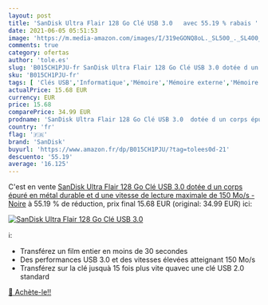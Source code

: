 ```yaml
---
layout: post
title: 'SanDisk Ultra Flair 128 Go Clé USB 3.0   avec 55.19 % rabais '
date: 2021-06-05 05:51:53
image: 'https://m.media-amazon.com/images/I/319eGONQ8oL._SL500_._SL400_.jpg'
comments: true
category: ofertas
author: 'tole.es'
slug: 'B015CH1PJU-fr SanDisk Ultra Flair 128 Go Clé USB 3.0 dotée d un corps...'
sku: 'B015CH1PJU-fr'
tags: [ 'Clés USB','Informatique','Mémoire','Mémoire externe','Mémoire interne','sandisk', ]
actualPrice: 15.68 EUR
currency: EUR
price: 15.68
comparePrice: 34.99 EUR
prodname: 'SanDisk Ultra Flair 128 Go Clé USB 3.0  dotée d un corps épuré en métal durable et d une vitesse de lecture maximale de 150 Mo/s - Noire'
country: 'fr'
flag: '🇫🇷'
brand: 'SanDisk'
buyurl: 'https://www.amazon.fr/dp/B015CH1PJU/?tag=tolees0d-21'
descuento: '55.19'
average: '16.125'
---
```


C'est en vente [SanDisk Ultra Flair 128 Go Clé USB 3.0  dotée d un corps épuré en métal durable et d une vitesse de lecture maximale de 150 Mo/s - Noire](https://www.amazon.fr/dp/B015CH1PJU/?tag=tolees0d-21)  à  55.19 % de réduction, prix final  15.68 EUR (original: 34.99 EUR) ici:

[![SanDisk Ultra Flair 128 Go Clé USB 3.0  ](https://m.media-amazon.com/images/I/319eGONQ8oL._SL500_._SL400_.jpg)](https://www.amazon.fr/dp/B015CH1PJU/?tag=tolees0d-21)

ℹ️:

- Transférez un film entier en moins de 30 secondes
- Des performances USB 3.0 et des vitesses élevées atteignant 150 Mo/s
- Transférez sur la clé jusquà 15 fois plus vite quavec une clé USB 2.0 standard

[🛒 Achète-le!!](https://www.amazon.fr/dp/B015CH1PJU/?tag=tolees0d-21)
